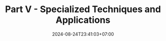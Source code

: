---
weight: 3800
title: "Part V - Specialized Techniques and Applications"
description: ""
icon: "article"
date: "2024-08-24T23:41:03+07:00"
lastmod: "2024-08-24T23:41:03+07:00"
draft: false
toc: true
---